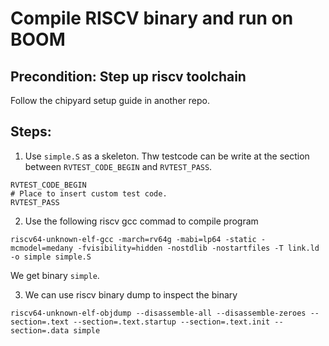 # Compile RISCV binary and run on BOOM

## Precondition: Step up riscv toolchain
Follow the chipyard setup guide in another repo.

## Steps: 
1. Use ```simple.S``` as a skeleton. Thw testcode can be write at the section between ```RVTEST_CODE_BEGIN``` and ```RVTEST_PASS```. 

```
RVTEST_CODE_BEGIN
# Place to insert custom test code. 
RVTEST_PASS
```
2. Use the following riscv gcc commad to compile program
```
riscv64-unknown-elf-gcc -march=rv64g -mabi=lp64 -static -mcmodel=medany -fvisibility=hidden -nostdlib -nostartfiles -T link.ld -o simple simple.S
```
We get binary ```simple```. 

3. We can use riscv binary dump to inspect the binary
```
riscv64-unknown-elf-objdump --disassemble-all --disassemble-zeroes --section=.text --section=.text.startup --section=.text.init --section=.data simple
```

